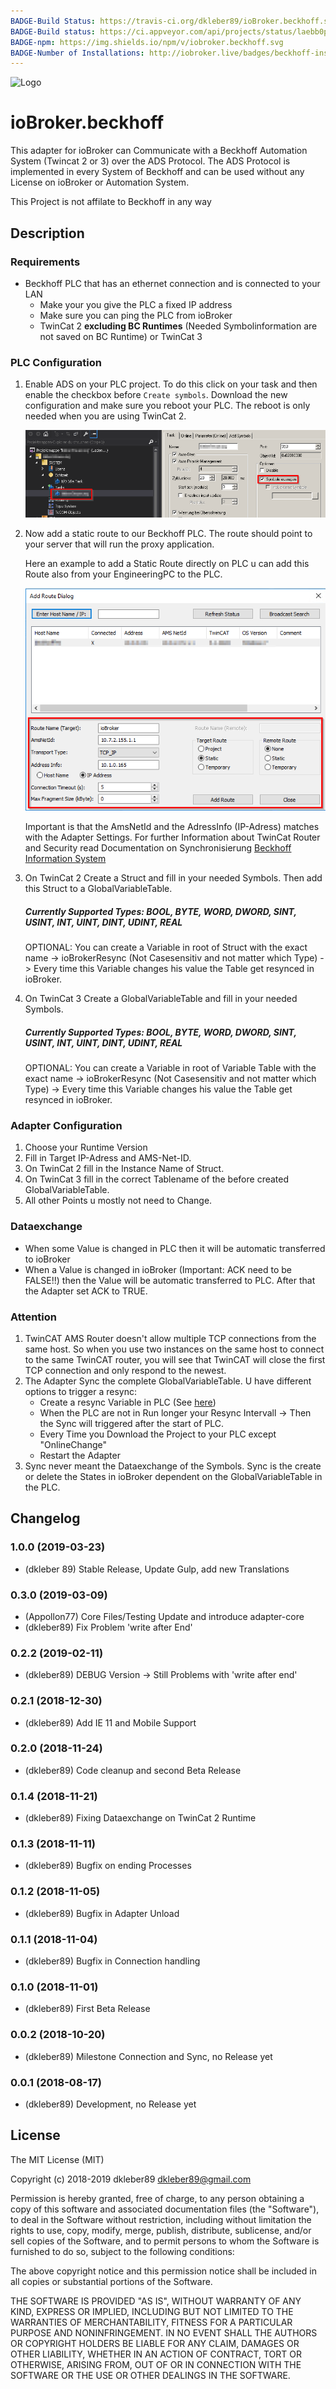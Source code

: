 ```yaml
---
BADGE-Build Status: https://travis-ci.org/dkleber89/ioBroker.beckhoff.svg?branch=master
BADGE-Build status: https://ci.appveyor.com/api/projects/status/laebb0pq4pd4d08x/branch/master?svg=true
BADGE-npm: https://img.shields.io/npm/v/iobroker.beckhoff.svg
BADGE-Number of Installations: http://iobroker.live/badges/beckhoff-installed.svg
---
```

![Logo](docs/en/img/beckhoff.png)

# ioBroker.beckhoff
This adapter for ioBroker can Communicate with a Beckhoff Automation System (Twincat 2 or 3) over the ADS Protocol.
The ADS Protocol is implemented in every System of Beckhoff and can be used without any License on ioBroker or Automation System.

This Project is not affilate to Beckhoff in any way

## Description
### Requirements
* Beckhoff PLC that has an ethernet connection and is connected to your LAN
    * Make your you give the PLC a fixed IP address
    * Make sure you can ping the PLC from ioBroker
    * TwinCat 2 **excluding BC Runtimes** (Needed Symbolinformation are not saved on BC Runtime) or TwinCat 3

### PLC Configuration
1. Enable ADS on your PLC project. To do this click on your task and then enable the checkbox before `Create symbols`. Download the new configuration and make sure you reboot your PLC. The reboot is only needed when you are using TwinCat 2.

    ![createSymbols](img/createSymbols.png)
    
2. Now add a static route to our Beckhoff PLC. The route should point to your server that will run the proxy application.
    
    Here an example to add a Static Route directly on PLC u can add this Route also from your EngineeringPC to the PLC.

    ![createSymbols](img/addRoute.png)
    
    Important is that the AmsNetId and the AdressInfo (IP-Adress) matches with the Adapter Settings. For further Information about TwinCat Router and Security read Documentation on Synchronisierung [Beckhoff Information System](https://infosys.beckhoff.com/ "Beckhoff Information System")
    
3. On TwinCat 2 Create a Struct and fill in your needed Symbols. Then add this Struct to a GlobalVariableTable.

    ##### Currently Supported Types: BOOL, BYTE, WORD, DWORD, SINT, USINT, INT, UINT, DINT, UDINT, REAL
    
    OPTIONAL: You can create a Variable in root of Struct with the exact name -> ioBrokerResync (Not Casesensitiv and not matter which Type) -> Every time this Variable changes his value the Table get resynced in ioBroker.

4. On TwinCat 3 Create a GlobalVariableTable and fill in your needed Symbols.

    ##### Currently Supported Types: BOOL, BYTE, WORD, DWORD, SINT, USINT, INT, UINT, DINT, UDINT, REAL
    
    OPTIONAL: You can create a Variable in root of Variable Table with the exact name -> ioBrokerResync (Not Casesensitiv and not matter which Type) -> Every time this Variable changes his value the Table get resynced in ioBroker.

### Adapter Configuration
1. Choose your Runtime Version
2. Fill in Target IP-Adress and AMS-Net-ID.
3. On TwinCat 2 fill in the Instance Name of Struct.
4. On TwinCat 3 fill in the correct Tablename of the before created GlobalVariableTable.
5. All other Points u mostly not need to Change.

### Dataexchange
* When some Value is changed in PLC then it will be automatic transferred to ioBroker
* When a Value is changed in ioBroker (Important: ACK need to be FALSE!!) then the Value will be automatic transferred to PLC. After that the Adapter set ACK to TRUE.

### Attention
1. TwinCAT AMS Router doesn't allow multiple TCP connections from the same host. So when you use two instances on the same host to connect to the same TwinCAT router, you will see that TwinCAT will close the first TCP connection and only respond to the newest.
2. The Adapter Sync the complete GlobalVariableTable. U have different options to trigger a resync:
    * Create a resync Variable in PLC (See [here](#PLC-Configuration)) 
    * When the PLC are not in Run longer your Resync Intervall -> Then the Sync will triggered after the start of PLC.
    * Every Time you Download the Project to your PLC except "OnlineChange"
    * Restart the Adapter
3. Sync never meant the Dataexchange of the Symbols. Sync is the create or delete the States in ioBroker dependent on the GlobalVariableTable in the PLC.

## Changelog
### 1.0.0 (2019-03-23)
* (dkleber 89) Stable Release, Update Gulp, add new Translations

### 0.3.0 (2019-03-09)
* (Appollon77) Core Files/Testing Update and introduce adapter-core
* (dkleber89) Fix Problem 'write after End'

### 0.2.2 (2019-02-11)
* (dkleber89) DEBUG Version -> Still Problems with 'write after end'

### 0.2.1 (2018-12-30)
* (dkleber89) Add IE 11 and Mobile Support

### 0.2.0 (2018-11-24)
* (dkleber89) Code cleanup and second Beta Release

### 0.1.4 (2018-11-21)
* (dkleber89) Fixing Dataexchange on TwinCat 2 Runtime

### 0.1.3 (2018-11-11)
* (dkleber89) Bugfix on ending Processes

### 0.1.2 (2018-11-05)
* (dkleber89) Bugfix in Adapter Unload

### 0.1.1 (2018-11-04)
* (dkleber89) Bugfix in Connection handling

### 0.1.0 (2018-11-01)
* (dkleber89) First Beta Release

### 0.0.2 (2018-10-20)
* (dkleber89) Milestone Connection and Sync, no Release yet

### 0.0.1 (2018-08-17)
* (dkleber89) Development, no Release yet

## License
The MIT License (MIT)

Copyright (c) 2018-2019 dkleber89 <dkleber89@gmail.com>

Permission is hereby granted, free of charge, to any person obtaining a copy
of this software and associated documentation files (the "Software"), to deal
in the Software without restriction, including without limitation the rights
to use, copy, modify, merge, publish, distribute, sublicense, and/or sell
copies of the Software, and to permit persons to whom the Software is
furnished to do so, subject to the following conditions:

The above copyright notice and this permission notice shall be included in
all copies or substantial portions of the Software.

THE SOFTWARE IS PROVIDED "AS IS", WITHOUT WARRANTY OF ANY KIND, EXPRESS OR
IMPLIED, INCLUDING BUT NOT LIMITED TO THE WARRANTIES OF MERCHANTABILITY,
FITNESS FOR A PARTICULAR PURPOSE AND NONINFRINGEMENT. IN NO EVENT SHALL THE
AUTHORS OR COPYRIGHT HOLDERS BE LIABLE FOR ANY CLAIM, DAMAGES OR OTHER
LIABILITY, WHETHER IN AN ACTION OF CONTRACT, TORT OR OTHERWISE, ARISING FROM,
OUT OF OR IN CONNECTION WITH THE SOFTWARE OR THE USE OR OTHER DEALINGS IN
THE SOFTWARE.